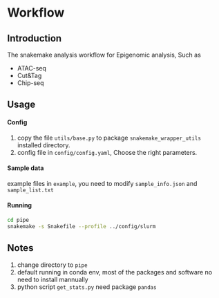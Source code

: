 # Workflow

## Introduction

The snakemake analysis workflow for Epigenomic analysis, Such as

- ATAC-seq
- Cut&Tag
- Chip-seq

## Usage

#### Config

1. copy the file `utils/base.py` to package `snakemake_wrapper_utils` installed directory.
2. config file in `config/config.yaml`, Choose the right parameters.

#### Sample data

example files in `example`, you need to modify `sample_info.json` and `sample_list.txt`

#### Running

```sh
cd pipe
snakemake -s Snakefile --profile ../config/slurm
```

## Notes

1. change directory to `pipe`
2. default running in conda env, most of the packages and software no need to install mannually
3. python script `get_stats.py` need package `pandas`